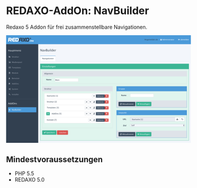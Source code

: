REDAXO-AddOn: NavBuilder
=======================

Redaxo 5 Addon für frei zusammenstellbare Navigationen.

![Screenshot](https://raw.githubusercontent.com/FriendsOfREDAXO/navbuilder/assets/navbuilder_01.png)

Mindestvoraussetzungen
----------------------

* PHP 5.5
* REDAXO 5.0
